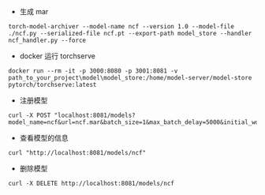 - 生成 mar
```shell
torch-model-archiver --model-name ncf --version 1.0 --model-file ./ncf.py --serialized-file ncf.pt --export-path model_store --handler ncf_handler.py --force
```

- docker 运行 torchserve
```shell
docker run --rm -it -p 3000:8080 -p 3001:8081 -v path_to_your_project\model\model_store:/home/model-server/model-store pytorch/torchserve:latest
```

- 注册模型
```shell
curl -X POST "localhost:8081/models?model_name=ncf&url=ncf.mar&batch_size=1&max_batch_delay=5000&initial_workers=1&synchronous=true"
```

- 查看模型的信息
```shell
curl "http://localhost:8081/models/ncf"
```

- 删除模型
```shell
curl -X DELETE http://localhost:8081/models/ncf
```
